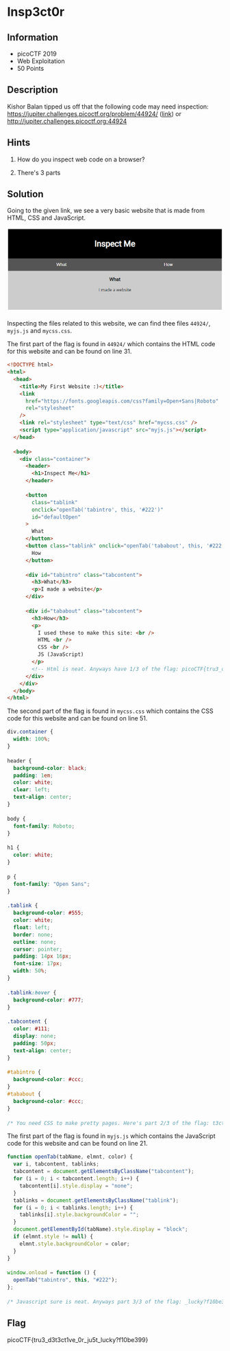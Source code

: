 # Insp3ct0r

## Information

- picoCTF 2019
- Web Exploitation
- 50 Points

## Description

Kishor Balan tipped us off that the following code may need inspection: https://jupiter.challenges.picoctf.org/problem/44924/ ([link](https://jupiter.challenges.picoctf.org/problem/44924/)) or http://jupiter.challenges.picoctf.org:44924

## Hints

1. How do you inspect web code on a browser?

2. There's 3 parts

## Solution

Going to the given link, we see a very basic website that is made from HTML, CSS and JavaScript.

![initial webpage](images/initial.PNG)

Inspecting the files related to this website, we can find thee files `44924/`, `myjs.js` and `mycss.css`.

The first part of the flag is found in `44924/` which contains the HTML code for this website and can be found on line 31.

```html
<!DOCTYPE html>
<html>
  <head>
    <title>My First Website :)</title>
    <link
      href="https://fonts.googleapis.com/css?family=Open+Sans|Roboto"
      rel="stylesheet"
    />
    <link rel="stylesheet" type="text/css" href="mycss.css" />
    <script type="application/javascript" src="myjs.js"></script>
  </head>

  <body>
    <div class="container">
      <header>
        <h1>Inspect Me</h1>
      </header>

      <button
        class="tablink"
        onclick="openTab('tabintro', this, '#222')"
        id="defaultOpen"
      >
        What
      </button>
      <button class="tablink" onclick="openTab('tababout', this, '#222')">
        How
      </button>

      <div id="tabintro" class="tabcontent">
        <h3>What</h3>
        <p>I made a website</p>
      </div>

      <div id="tababout" class="tabcontent">
        <h3>How</h3>
        <p>
          I used these to make this site: <br />
          HTML <br />
          CSS <br />
          JS (JavaScript)
        </p>
        <!-- Html is neat. Anyways have 1/3 of the flag: picoCTF{tru3_d3 -->
      </div>
    </div>
  </body>
</html>
```

The second part of the flag is found in `mycss.css` which contains the CSS code for this website and can be found on line 51.

```css
div.container {
  width: 100%;
}

header {
  background-color: black;
  padding: 1em;
  color: white;
  clear: left;
  text-align: center;
}

body {
  font-family: Roboto;
}

h1 {
  color: white;
}

p {
  font-family: "Open Sans";
}

.tablink {
  background-color: #555;
  color: white;
  float: left;
  border: none;
  outline: none;
  cursor: pointer;
  padding: 14px 16px;
  font-size: 17px;
  width: 50%;
}

.tablink:hover {
  background-color: #777;
}

.tabcontent {
  color: #111;
  display: none;
  padding: 50px;
  text-align: center;
}

#tabintro {
  background-color: #ccc;
}
#tababout {
  background-color: #ccc;
}

/* You need CSS to make pretty pages. Here's part 2/3 of the flag: t3ct1ve_0r_ju5t */
```

The first part of the flag is found in `myjs.js` which contains the JavaScript code for this website and can be found on line 21.

```js
function openTab(tabName, elmnt, color) {
  var i, tabcontent, tablinks;
  tabcontent = document.getElementsByClassName("tabcontent");
  for (i = 0; i < tabcontent.length; i++) {
    tabcontent[i].style.display = "none";
  }
  tablinks = document.getElementsByClassName("tablink");
  for (i = 0; i < tablinks.length; i++) {
    tablinks[i].style.backgroundColor = "";
  }
  document.getElementById(tabName).style.display = "block";
  if (elmnt.style != null) {
    elmnt.style.backgroundColor = color;
  }
}

window.onload = function () {
  openTab("tabintro", this, "#222");
};

/* Javascript sure is neat. Anyways part 3/3 of the flag: _lucky?f10be399} */
```

## Flag

picoCTF{tru3_d3t3ct1ve_0r_ju5t_lucky?f10be399}
